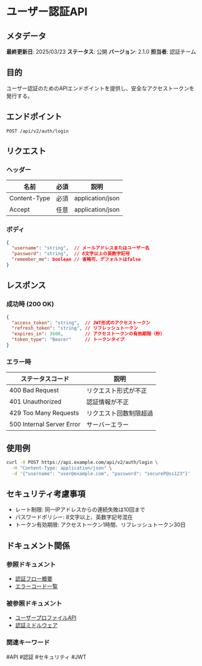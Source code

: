 # ユーザー認証API

## メタデータ
**最終更新日**: 2025/03/23
**ステータス**: 公開
**バージョン**: 2.1.0
**担当者**: 認証チーム

## 目的
ユーザー認証のためのAPIエンドポイントを提供し、安全なアクセストークンを発行する。

## エンドポイント
`POST /api/v2/auth/login`

## リクエスト
### ヘッダー
| 名前 | 必須 | 説明 |
|------|------|------|
| Content-Type | 必須 | application/json |
| Accept | 任意 | application/json |

### ボディ
```json
{
  "username": "string",  // メールアドレスまたはユーザー名
  "password": "string",  // 8文字以上の英数字記号
  "remember_me": boolean // 省略可、デフォルトはfalse
}
```

## レスポンス
### 成功時 (200 OK)
```json
{
  "access_token": "string",  // JWT形式のアクセストークン
  "refresh_token": "string", // リフレッシュトークン
  "expires_in": 3600,        // アクセストークンの有効期限（秒）
  "token_type": "Bearer"     // トークンタイプ
}
```

### エラー時
| ステータスコード | 説明 |
|----------------|------|
| 400 Bad Request | リクエスト形式が不正 |
| 401 Unauthorized | 認証情報が不正 |
| 429 Too Many Requests | リクエスト回数制限超過 |
| 500 Internal Server Error | サーバーエラー |

## 使用例
```bash
curl -X POST https://api.example.com/api/v2/auth/login \
  -H "Content-Type: application/json" \
  -d '{"username": "user@example.com", "password": "secureP@ss123"}'
```

## セキュリティ考慮事項
- レート制限: 同一IPアドレスからの連続失敗は10回まで
- パスワードポリシー: 8文字以上、英数字記号混在
- トークン有効期限: アクセストークン1時間、リフレッシュトークン30日

## ドキュメント関係
### 参照ドキュメント
- [認証フロー概要](../../guide/developer/auth/flow.md)
- [エラーコード一覧](../error-codes.md)

### 被参照ドキュメント
- [ユーザープロファイルAPI](../user/profile.md)
- [認証ミドルウェア](../../guide/developer/middleware/auth.md)

### 関連キーワード
#API #認証 #セキュリティ #JWT
